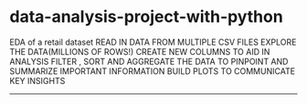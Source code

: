 # data-analysis-project-with-python
EDA of a retail dataset
READ IN DATA FROM MULTIPLE CSV FILES
EXPLORE THE DATA(MILLIONS OF ROWS!)
CREATE NEW COLUMNS TO AID IN ANALYSIS
FILTER , SORT AND AGGREGATE THE DATA TO PINPOINT AND SUMMARIZE IMPORTANT INFORMATION
BUILD PLOTS TO COMMUNICATE KEY INSIGHTS

------------------------------------

